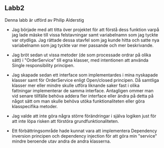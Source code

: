 ﻿## Labb2

Denna labb är utförd av Philip Alderstig

- Jag började med att titta över projektet för att förstå dess funktion varpå jag lade mäske till vissa felstavningar samt variabelnamn som jag tyckte var otydliga.
  Jag rättade dessa stavfel som jag kunde hitta och satte nya variabelnamn som jag tyckte var mer passande och mer beskrivande.

- Jag bröt sedan ut vissa metoder (de som processade ordrar på olika sätt) i "OrderService" till egna klasser, med intentionen att använda Single responsibility principen.

- Jag skapade sedan ett interface som implementardes i mina nyskapade klasser samt för OrderService enligt Open/closed principen. Då samtliga klasser mer eller mindre skulle utföra liknande saker fast i olika fattningar implementerar de samma interface.
  Antagligen ommer man vid senare tillfälle behöva addera fler interface eller ändra på detta på något sätt om man skulle behöva utöka funktionaliteten eller göra klasspecifika metoder.

- Jag valde att inte göra några större förändringar i själva logiken just för att inte löpa risken att förstöra grundfunktionaliteten.

- Ett förbättringsområde hade kunnat vara att implementera Dependency inversion principen och dependency injection för att göra min "service" mindre beroende utav andra de andra klasserna.